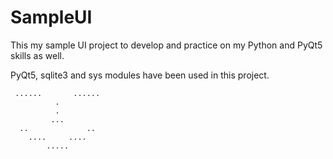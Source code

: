 # SampleUI

This my sample UI project to develop and practice on my Python and PyQt5 skills as well.

PyQt5, sqlite3 and sys modules have been used in this project.

     ......       ......
              .
              .
             ...
      ..             ..
        ....     .... 
            .....
